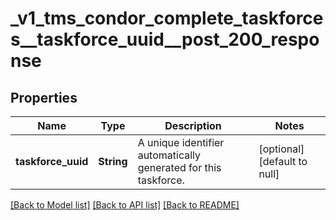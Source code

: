 # _v1_tms_condor_complete_taskforces__taskforce_uuid__post_200_response
## Properties

| Name | Type | Description | Notes |
|------------ | ------------- | ------------- | -------------|
| **taskforce\_uuid** | **String** | A unique identifier automatically generated for this taskforce. | [optional] [default to null] |

[[Back to Model list]](../README.md#documentation-for-models) [[Back to API list]](../README.md#documentation-for-api-endpoints) [[Back to README]](../README.md)

